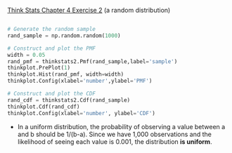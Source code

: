 [Think Stats Chapter 4 Exercise 2](http://greenteapress.com/thinkstats2/html/thinkstats2005.html#toc41) (a random distribution)


```python

# Generate the random sample
rand_sample = np.random.random(1000)

# Construct and plot the PMF
width = 0.05
rand_pmf = thinkstats2.Pmf(rand_sample,label='sample')
thinkplot.PrePlot(1)
thinkplot.Hist(rand_pmf, width=width)
thinkplot.Config(xlabel='number',ylabel='PMF')

# Construct and plot the CDF
rand_cdf = thinkstats2.Cdf(rand_sample)
thinkplot.Cdf(rand_cdf)
thinkplot.Config(xlabel='number', ylabel='CDF')
```

* In a uniform distribution, the probability of observing a value between a and b should be 1/(b-a). Since we have 1,000 observations and the likelihood of seeing each value is 0.001, the distribution <b>is uniform</b>.
